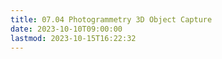 ```yaml
---
title: 07.04 Photogrammetry 3D Object Capture
date: 2023-10-10T09:00:00
lastmod: 2023-10-15T16:22:32
---
```

